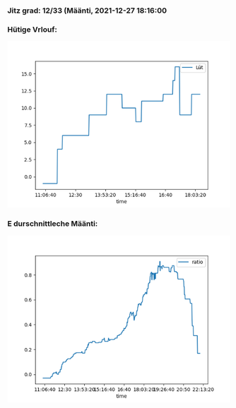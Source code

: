 ### Jitz grad: 12/33 (Määnti, 2021-12-27 18:16:00

### Hütige Vrlouf:
![Graph](Today.png)

### E durschnittleche Määnti:
![Graph](Määnti.png)